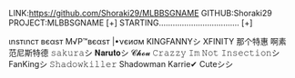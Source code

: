 
LINK:https://github.com/Shoraki29/MLBBSGNAME
GITHUB:Shoraki29
PROJECT:MLBBSGNAME
[+] STARTING...................................
[+]                                            















ιnѕтιncт
вєαѕт
M√P™вєαѕт
|•νєиσм
KINGFANNYシ
XFINITY
那个特惠 啊素
范尼斯特德
𝚜𝚊𝚔𝚞𝚛𝚊シ︎
𝐍𝐚𝐫𝐮𝐭𝐨シ︎
𝓒𝓱𝓸𝓾
𝙲𝚛𝚊𝚣𝚣𝚢
𝙸𝚖 𝙽𝚘𝚝 𝙸𝚗𝚜𝚎𝚌𝚝𝚒𝚘𝚗シ︎
FanKingシ︎
𝚂𝚑𝚊𝚍𝚘𝚠𝚔𝚒𝚕𝚕𝚎𝚛
Shadowman
Karrie✔︎
Cuteシ︎シ︎
